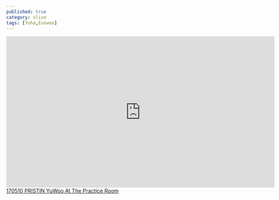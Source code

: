 ```yaml
---
published: true
category: vlive
tags: [Yuha,Eunwoo]
---
```

<iframe src="http://www.vlive.tv/embed/16891" frameborder="no" scrolling="no" marginwidth="0" marginheight="0" WIDTH="720" HEIGHT="405" allowfullscreen></iframe><br /><a href="" target="_blank">170510 PRISTIN YuWoo At The Practice Room</a>